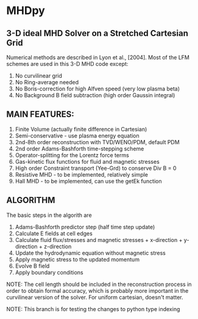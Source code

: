 # MHDpy
##            3-D ideal MHD Solver on a Stretched Cartesian Grid
Numerical methods are described in Lyon et al., [2004]. Most of the LFM schemes are used in this 3-D MHD code except:
   1. No curvilinear grid
   2. No Ring-average needed
   3. No Boris-correction for high Alfven speed (very low plasma beta)
   4. No Background B field subtraction (high order Gaussin integral)

##  MAIN FEATURES:

  1. Finite Volume (actually finite difference in Cartesian)
  2. Semi-conservative - use plasma energy equation
  3. 2nd-8th order reconstruction with TVD/WENO/PDM, default PDM
  4. 2nd order Adams-Bashforth time-stepping scheme
  5. Operator-splitting for the Lorentz force terms
  6. Gas-kinetic flux functions for fluid and magnetic stresses
  7. High order Constraint transport (Yee-Grd) to conserve Div B = 0
  8. Resistive MHD - to be implemented, relatively simple
  9. Hall MHD - to be implemented, can use the getEk function

##   ALGORITHM
The basic steps in the algorith are
  1. Adams-Bashforth predictor step (half time step update)
  2. Calculate E fields at cell edges
  3. Calculate fluid flux/stresses and magnetic stresses
    +  x-direction 
    +  y-direction
    + z-direction
  4. Update the hydrodynamic equation without magnetic stress
  5. Apply magnetic stress to the updated momentum
  6. Evolve B field 
  7. Apply boundary conditions

NOTE: The cell length should be included in the reconstruction process in order to obtain formal accuracy, which is probably more important in the curvilinear version of the solver. For uniform cartesian, doesn't matter.

NOTE: This branch is for testing the changes to python type indexing

